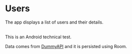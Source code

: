# Users
The app displays a list of users and their details.\
&nbsp;

This is an Android technical test.

Data comes from [DummyAPI](https://dummyapi.io/) and it is persisted using Room.
